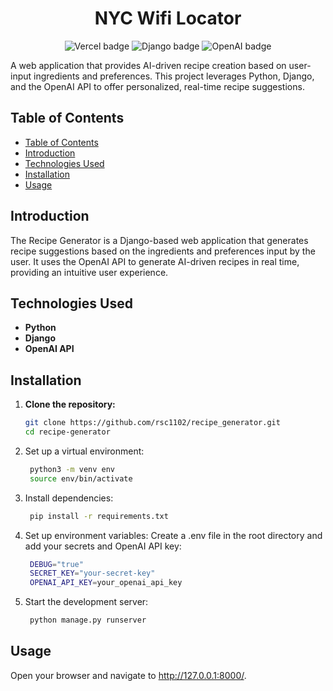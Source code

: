 <h1 align="center">NYC Wifi Locator</h1>

<p align="center">
    <img src="https://img.shields.io/badge/Vercel-white?style=plastic&logo=vercel&logoColor=black"  alt="Vercel badge"/>
    <img src="https://img.shields.io/badge/Django-darkgreen?style=plastic&logo=django&logoColor=white" alt="Django badge"/>
    <img src="https://img.shields.io/badge/OpenAI-white?style=plastic&logo=openai&logoColor=black" alt="OpenAI badge"/>
</p>

A web application that provides AI-driven recipe creation based on user-input ingredients and preferences. This project leverages Python, Django, and the OpenAI API to offer personalized, real-time recipe suggestions.

## Table of Contents
- [Table of Contents](#table-of-contents)
- [Introduction](#introduction)
- [Technologies Used](#technologies-used)
- [Installation](#installation)
- [Usage](#usage)

## Introduction

The Recipe Generator is a Django-based web application that generates recipe suggestions based on the ingredients and preferences input by the user. It uses the OpenAI API to generate AI-driven recipes in real time, providing an intuitive user experience.

## Technologies Used

- **Python**
- **Django**
- **OpenAI API**

## Installation

1. **Clone the repository:**
   ```bash
   git clone https://github.com/rsc1102/recipe_generator.git
   cd recipe-generator
   ```
2. Set up a virtual environment:
   ```bash
    python3 -m venv env
    source env/bin/activate
   ```
3. Install dependencies:
   ```bash
    pip install -r requirements.txt
   ```
4. Set up environment variables: Create a .env file in the root directory and add your secrets and OpenAI API key:
   ```bash
    DEBUG="true"
    SECRET_KEY="your-secret-key"
    OPENAI_API_KEY=your_openai_api_key
   ```
5. Start the development server:
   ```bash
    python manage.py runserver
   ```

## Usage

Open your browser and navigate to http://127.0.0.1:8000/.